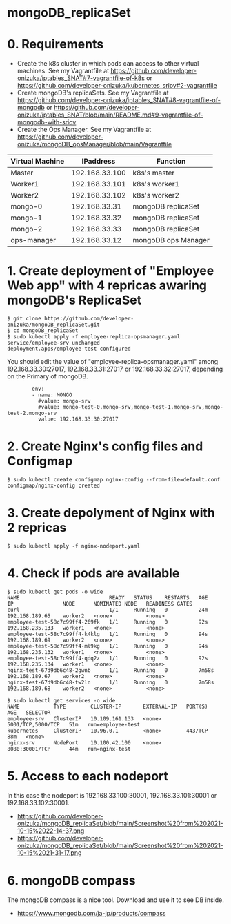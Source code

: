 # mongoDB_replicaSet

# 0. Requirements
- Create the k8s cluster in which pods can access to other virtual machines. See my Vagrantfile at https://github.com/developer-onizuka/iptables_SNAT#7-vagrantfile-of-k8s or https://github.com/developer-onizuka/kubernetes_sriov#2-vagrantfile
- Create mongoDB's replicaSets. See my Vagrantfile at https://github.com/developer-onizuka/iptables_SNAT#8-vagrantfile-of-mongodb or https://github.com/developer-onizuka/iptables_SNAT/blob/main/README.md#9-vagrantfile-of-mongodb-with-sriov
- Create the Ops Manager. See my Vagrantfile at https://github.com/developer-onizuka/mongoDB_opsManager/blob/main/Vagrantfile

| Virtual Machine | IPaddress | Function |
| --- | --- | --- |
| Master | 192.168.33.100 | k8s's master |
| Worker1 | 192.168.33.101 | k8s's worker1 |
| Worker2 | 192.168.33.102 | k8s's worker2 |
| mongo-0 | 192.168.33.31 | mongoDB replicaSet |
| mongo-1 | 192.168.33.32 | mongoDB replicaSet |
| mongo-2 | 192.168.33.33 | mongoDB replicaSet |
| ops-manager | 192.168.33.12 | mongoDB ops Manager |


# 1. Create deployment of "Employee Web app" with 4 repricas awaring mongoDB's ReplicaSet
```
$ git clone https://github.com/developer-onizuka/mongoDB_replicaSet.git
$ cd mongoDB_replicaSet
$ sudo kubectl apply -f employee-replica-opsmanager.yaml 
service/employee-srv unchanged
deployment.apps/employee-test configured
```

You should edit the value of "employee-replica-opsmanager.yaml" among 192.168.33.30:27017, 192.168.33.31:27017 or 192.168.33.32:27017, depending on the Primary of mongoDB. 
```
        env:
        - name: MONGO
          #value: mongo-srv
          #value: mongo-test-0.mongo-srv,mongo-test-1.mongo-srv,mongo-test-2.mongo-srv
          value: 192.168.33.30:27017
```

# 2. Create Nginx's config files and Configmap
```
$ sudo kubectl create configmap nginx-config --from-file=default.conf
configmap/nginx-config created
```

# 3. Create depolyment of Nginx with 2 repricas
```
$ sudo kubectl apply -f nginx-nodeport.yaml
```

# 4. Check if pods are available
```
$ sudo kubectl get pods -o wide
NAME                             READY   STATUS    RESTARTS   AGE     IP                NODE      NOMINATED NODE   READINESS GATES
curl                             1/1     Running   0          24m     192.168.189.65    worker2   <none>           <none>
employee-test-58c7c99ff4-269fk   1/1     Running   0          92s     192.168.235.133   worker1   <none>           <none>
employee-test-58c7c99ff4-k4klg   1/1     Running   0          94s     192.168.189.69    worker2   <none>           <none>
employee-test-58c7c99ff4-ml9kg   1/1     Running   0          94s     192.168.235.132   worker1   <none>           <none>
employee-test-58c7c99ff4-qdq2z   1/1     Running   0          92s     192.168.235.134   worker1   <none>           <none>
nginx-test-67d9db6c48-2gwnb      1/1     Running   0          7m58s   192.168.189.67    worker2   <none>           <none>
nginx-test-67d9db6c48-tw2ln      1/1     Running   0          7m58s   192.168.189.68    worker2   <none>           <none>

$ sudo kubectl get services -o wide
NAME           TYPE        CLUSTER-IP       EXTERNAL-IP   PORT(S)             AGE   SELECTOR
employee-srv   ClusterIP   10.109.161.133   <none>        5001/TCP,5000/TCP   51m   run=employee-test
kubernetes     ClusterIP   10.96.0.1        <none>        443/TCP             88m   <none>
nginx-srv      NodePort    10.100.42.100    <none>        8080:30001/TCP      44m   run=nginx-test
```

# 5. Access to each nodeport
In this case the nodeport is 192.168.33.100:30001, 192.168.33.101:30001 or 192.168.33.102:30001.

- https://github.com/developer-onizuka/mongoDB_replicaSet/blob/main/Screenshot%20from%202021-10-15%2022-14-37.png
- https://github.com/developer-onizuka/mongoDB_replicaSet/blob/main/Screenshot%20from%202021-10-15%2021-31-17.png

# 6. mongoDB compass
The mongoDB compass is a nice tool. Download and use it to see DB inside.
- https://www.mongodb.com/ja-jp/products/compass
